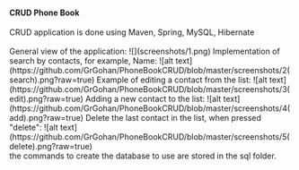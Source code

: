 <h4>CRUD Phone Book</h4>
CRUD application is done using Maven, Spring, MySQL, Hibernate<br>
<br>
General view of the application:
![](screenshots/1.png)
Implementation of search by contacts, for example, Name:
![alt text](https://github.com/GrGohan/PhoneBookCRUD/blob/master/screenshots/2(search).png?raw=true)
Example of editing a contact from the list:
![alt text](https://github.com/GrGohan/PhoneBookCRUD/blob/master/screenshots/3(edit).png?raw=true)
Adding a new contact to the list:
![alt text](https://github.com/GrGohan/PhoneBookCRUD/blob/master/screenshots/4(add).png?raw=true)
Delete the last contact in the list, when pressed "delete":
![alt text](https://github.com/GrGohan/PhoneBookCRUD/blob/master/screenshots/5(delete).png?raw=true)
<br>
the commands to create the database to use are stored in the sql folder.
